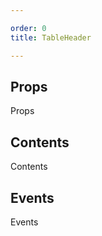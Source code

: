 ```yaml
---

order: 0
title: TableHeader

---
```

 
## Props
 
Props
 
## Contents
 
Contents
 
## Events
 
Events
 
